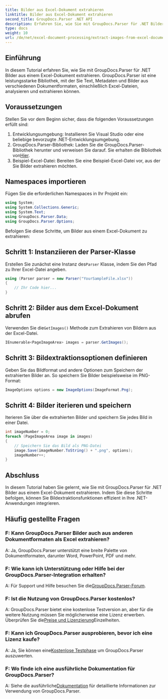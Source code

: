 ```yaml
---
title: Bilder aus Excel-Dokument extrahieren
linktitle: Bilder aus Excel-Dokument extrahieren
second_title: GroupDocs.Parser .NET API
description: Erfahren Sie, wie Sie mit GroupDocs.Parser für .NET Bilder aus Excel-Dokumenten extrahieren. Schritt-für-Schritt-Anleitung mit Codebeispielen.
type: docs
weight: 10
url: /de/net/excel-document-processing/extract-images-from-excel-document/
---
```

## Einführung
In diesem Tutorial erfahren Sie, wie Sie mit GroupDocs.Parser für .NET Bilder aus einem Excel-Dokument extrahieren. GroupDocs.Parser ist eine leistungsstarke Bibliothek, mit der Sie Text, Metadaten und Bilder aus verschiedenen Dokumentformaten, einschließlich Excel-Dateien, analysieren und extrahieren können.
## Voraussetzungen
Stellen Sie vor dem Beginn sicher, dass die folgenden Voraussetzungen erfüllt sind:
1. Entwicklungsumgebung: Installieren Sie Visual Studio oder eine beliebige bevorzugte .NET-Entwicklungsumgebung.
2.  GroupDocs.Parser-Bibliothek: Laden Sie die GroupDocs.Parser-Bibliothek herunter und verweisen Sie darauf. Sie erhalten die Bibliothek von[Hier](https://releases.groupdocs.com/parser/net/).
3. Beispiel-Excel-Datei: Bereiten Sie eine Beispiel-Excel-Datei vor, aus der Sie Bilder extrahieren möchten.
## Namespaces importieren
Fügen Sie die erforderlichen Namespaces in Ihr Projekt ein:
```csharp
using System;
using System.Collections.Generic;
using System.Text;
using GroupDocs.Parser.Data;
using GroupDocs.Parser.Options;
```
Befolgen Sie diese Schritte, um Bilder aus einem Excel-Dokument zu extrahieren:
## Schritt 1: Instanziieren der Parser-Klasse
 Erstellen Sie zunächst eine Instanz des`Parser` Klasse, indem Sie den Pfad zu Ihrer Excel-Datei angeben.
```csharp
using (Parser parser = new Parser("YourSampleFile.xlsx"))
{
    // Ihr Code hier...
}
```
## Schritt 2: Bilder aus dem Excel-Dokument abrufen
 Verwenden Sie die`GetImages()` Methode zum Extrahieren von Bildern aus der Excel-Datei.
```csharp
IEnumerable<PageImageArea> images = parser.GetImages();
```
## Schritt 3: Bildextraktionsoptionen definieren
Geben Sie das Bildformat und andere Optionen zum Speichern der extrahierten Bilder an. So speichern Sie Bilder beispielsweise im PNG-Format:
```csharp
ImageOptions options = new ImageOptions(ImageFormat.Png);
```
## Schritt 4: Bilder iterieren und speichern
Iterieren Sie über die extrahierten Bilder und speichern Sie jedes Bild in einer Datei.
```csharp
int imageNumber = 0;
foreach (PageImageArea image in images)
{
    // Speichern Sie das Bild als PNG-Datei
    image.Save(imageNumber.ToString() + ".png", options);
    imageNumber++;
}
```
## Abschluss
In diesem Tutorial haben Sie gelernt, wie Sie mit GroupDocs.Parser für .NET Bilder aus einem Excel-Dokument extrahieren. Indem Sie diese Schritte befolgen, können Sie Bildextraktionsfunktionen effizient in Ihre .NET-Anwendungen integrieren.

## Häufig gestellte Fragen
### F: Kann GroupDocs.Parser Bilder auch aus anderen Dokumentformaten als Excel extrahieren?
A: Ja, GroupDocs.Parser unterstützt eine breite Palette von Dokumentformaten, darunter Word, PowerPoint, PDF und mehr.
### F: Wie kann ich Unterstützung oder Hilfe bei der GroupDocs.Parser-Integration erhalten?
 A: Für Support und Hilfe besuchen Sie die[GroupDocs.Parser-Forum](https://forum.groupdocs.com/c/parser/17).
### F: Ist die Nutzung von GroupDocs.Parser kostenlos?
 A: GroupDocs.Parser bietet eine kostenlose Testversion an, aber für die weitere Nutzung müssen Sie möglicherweise eine Lizenz erwerben. Überprüfen Sie die[Preise und Lizenzierung](https://purchase.groupdocs.com/buy)Einzelheiten.
### F: Kann ich GroupDocs.Parser ausprobieren, bevor ich eine Lizenz kaufe?
 A: Ja, Sie können eine[Kostenlose Testphase](https://releases.groupdocs.com/) um GroupDocs.Parser auszuwerten.
### F: Wo finde ich eine ausführliche Dokumentation für GroupDocs.Parser?
 A: Siehe die ausführliche[Dokumentation](https://reference.groupdocs.com/parser/net/) für detaillierte Informationen zur Verwendung von GroupDocs.Parser.